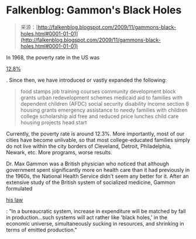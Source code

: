 <!--yml
category: 未分类
date: 2024-05-12 21:42:44
-->

# Falkenblog: Gammon's Black Holes

> 来源：[http://falkenblog.blogspot.com/2009/11/gammons-black-holes.html#0001-01-01](http://falkenblog.blogspot.com/2009/11/gammons-black-holes.html#0001-01-01)

In 1968, the poverty rate in the US was

[12.8%](http://www.census.gov/hhes/www/poverty/histpov/hstpov2.html)

. Since then, we have introduced or vastly expanded the following:

> food stamps
> job training courses
> community development block grants
> urban redevelopment schemes
> medicaid
> aid to families with dependent children (AFDC)
> social security disability income
> section 8 housing grants
> emergency assistance to needy families with children
> college scholarship aid
> free and reduced price lunches
> child care
> housing projects
> head start

Currently, the poverty rate is around 12.3%. More importantly, most of our cities have become unlivable, so that most college-educated families simply do not live within the city borders of Cleveland, Detroit, Philadelphia, Newark, etc. More programs, worse results.

Dr. Max Gammon was a British physician who noticed that although government spent significantly more on health care than it had previously in the 1960s, the National Health Service didn't seem any better for it. After an extensive study of the British system of socialized medicine, Gammon formulated

[his law](http://hadm.sph.sc.edu/COURSES/ECON/CLASSES/Friedman.html)

: "In a bureaucratic system, increase in expenditure will be matched by fall in production...such systems will act rather like 'black holes,' in the economic universe, simultaneously sucking in resources, and shrinking in terms of emitted production."